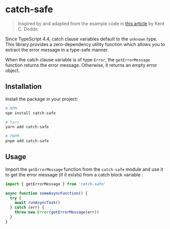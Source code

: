 # catch-safe

> Inspired by and adapted from the example code in
> [this article](https://kentcdodds.com/blog/get-a-catch-block-error-message-with-typescript) by
> Kent C. Dodds

Since TypeScript 4.4, catch clause variables default to the `unknown` type. This library provides a
zero-dependency utility function which allows you to extract the error message in a type-safe
manner.

When the catch clause variable is of type `Error`, the `getErrorMessage` function returns the error
message. Otherwise, it returns an empty error object.

## Installation

Install the package in your project:

```sh
# NPM
npm install catch-safe

# Yarn
yarn add catch-safe

# PNPM
pnpm add catch-safe
```

## Usage

Import the `getErrorMessage` function from the `catch-safe` module and use it to get the error
message (if it exists) from a catch block variable :

```ts
import { getErrorMessage } from 'catch-safe'

async function someAsyncFunction() {
  try {
    await runAsyncTask()
  } catch (err) {
    throw new Error(getErrorMessage(err))
  }
}
```
